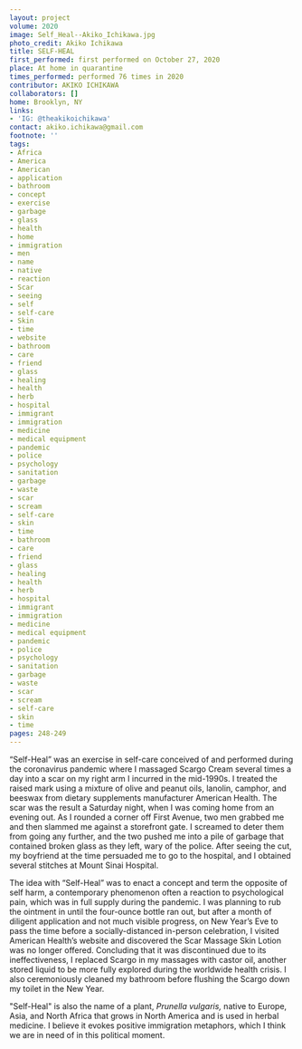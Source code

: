 ```yaml
---
layout: project
volume: 2020
image: Self_Heal--Akiko_Ichikawa.jpg
photo_credit: Akiko Ichikawa
title: SELF-HEAL
first_performed: first performed on October 27, 2020
place: At home in quarantine
times_performed: performed 76 times in 2020
contributor: AKIKO ICHIKAWA
collaborators: []
home: Brooklyn, NY
links:
- 'IG: @theakikoichikawa'
contact: akiko.ichikawa@gmail.com
footnote: ''
tags:
- Africa
- America
- American
- application
- bathroom
- concept
- exercise
- garbage
- glass
- health
- home
- immigration
- men
- name
- native
- reaction
- Scar
- seeing
- self
- self-care
- Skin
- time
- website
- bathroom
- care
- friend
- glass
- healing
- health
- herb
- hospital
- immigrant
- immigration
- medicine
- medical equipment
- pandemic
- police
- psychology
- sanitation
- garbage
- waste
- scar
- scream
- self-care
- skin
- time
- bathroom
- care
- friend
- glass
- healing
- health
- herb
- hospital
- immigrant
- immigration
- medicine
- medical equipment
- pandemic
- police
- psychology
- sanitation
- garbage
- waste
- scar
- scream
- self-care
- skin
- time
pages: 248-249
---
```


“Self-Heal” was an exercise in self-care conceived of and performed during the coronavirus pandemic where I massaged Scargo Cream several times a day into a scar on my right arm I incurred in the mid-1990s. I treated the raised mark using a mixture of olive and peanut oils, lanolin, camphor, and beeswax from dietary supplements manufacturer American Health. The scar was the result a Saturday night, when I was coming home from an evening out. As I rounded a corner off First Avenue, two men grabbed me and then slammed me against a storefront gate. I screamed to deter them from going any further, and the two pushed me into a pile of garbage that contained broken glass as they left, wary of the police. After seeing the cut, my boyfriend at the time persuaded me to go to the hospital, and I obtained several stitches at Mount Sinai Hospital.

The idea with “Self-Heal” was to enact a concept and term the opposite of self harm, a contemporary phenomenon often a reaction to psychological pain, which was in full supply during the pandemic. I was planning to rub the ointment in until the four-ounce bottle ran out, but after a month of diligent application and not much visible progress, on New Year’s Eve to pass the time before a socially-distanced in-person celebration, I visited American Health’s website and discovered the Scar Massage Skin Lotion was no longer offered. Concluding that it was discontinued due to its ineffectiveness, I replaced Scargo in my massages with castor oil, another stored liquid to be more fully explored during the worldwide health crisis. I also ceremoniously cleaned my bathroom before flushing the Scargo down my toilet in the New Year.

"Self-Heal" is also the name of a plant, *Prunella vulgaris,* native to Europe, Asia, and North Africa that grows in North America and is used in herbal medicine. I believe it evokes positive immigration metaphors, which I think we are in need of in this political moment.